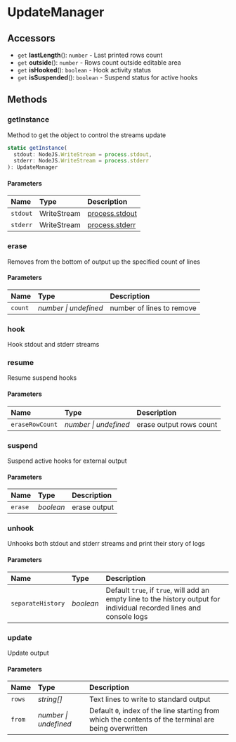 # UpdateManager

## Accessors

- `get` **lastLength**(): `number` - Last printed rows count
- `get` **outside**(): `number` - Rows count outside editable area
- `get` **isHooked**(): `boolean` - Hook activity status
- `get` **isSuspended**(): `boolean` - Suspend status for active hooks

## Methods

### getInstance

Method to get the object to control the streams update

```typescript
static getInstance(
  stdout: NodeJS.WriteStream = process.stdout,
  stderr: NodeJS.WriteStream = process.stderr
): UpdateManager
```

#### Parameters

| Name     | Type        | Description                                                                         |
| :------- | :---------- | :---------------------------------------------------------------------------------- |
| `stdout` | WriteStream | [process.stdout](https://nodejs.org/api/process.html#process_process_stdout)        |
| `stderr` | WriteStream | [process.stderr](https://nodejs.org/api/process.html#process_a_note_on_process_i_o) |

### erase

Removes from the bottom of output up the specified count of lines

#### Parameters

| Name    | Type                  | Description               |
| :------ | :-------------------- | :------------------------ |
| `count` | _number \| undefined_ | number of lines to remove |

### hook

Hook stdout and stderr streams

### resume

Resume suspend hooks

#### Parameters

| Name            | Type                  | Description             |
| :-------------- | :-------------------- | :---------------------- |
| `eraseRowCount` | _number \| undefined_ | erase output rows count |

### suspend

Suspend active hooks for external output

#### Parameters

| Name    | Type      | Description  |
| :------ | :-------- | :----------- |
| `erase` | _boolean_ | erase output |

### unhook

Unhooks both stdout and stderr streams and print their story of logs

#### Parameters

| Name              | Type      | Description                                                                                                            |
| :---------------- | :-------- | :--------------------------------------------------------------------------------------------------------------------- |
| `separateHistory` | _boolean_ | Default `true`, if `true`, will add an empty line to the history output for individual recorded lines and console logs |

### update

Update output

#### Parameters

| Name   | Type                  | Description                                                                                           |
| :----- | :-------------------- | :---------------------------------------------------------------------------------------------------- |
| `rows` | _string[]_            | Text lines to write to standard output                                                                |
| `from` | _number \| undefined_ | Default `0`, index of the line starting from which the contents of the terminal are being overwritten |
